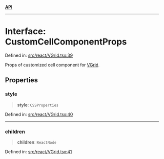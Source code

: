 [**API**](../../API.md)

***

# Interface: CustomCellComponentProps

Defined in: [src/react/VGrid.tsx:39](https://github.com/inokawa/virtua/blob/34eed8b48e1c1faedc2591408cf599f908a493e8/src/react/VGrid.tsx#L39)

Props of customized cell component for [VGrid](../variables/experimental_VGrid.md).

## Properties

### style

> **style**: `CSSProperties`

Defined in: [src/react/VGrid.tsx:40](https://github.com/inokawa/virtua/blob/34eed8b48e1c1faedc2591408cf599f908a493e8/src/react/VGrid.tsx#L40)

***

### children

> **children**: `ReactNode`

Defined in: [src/react/VGrid.tsx:41](https://github.com/inokawa/virtua/blob/34eed8b48e1c1faedc2591408cf599f908a493e8/src/react/VGrid.tsx#L41)
